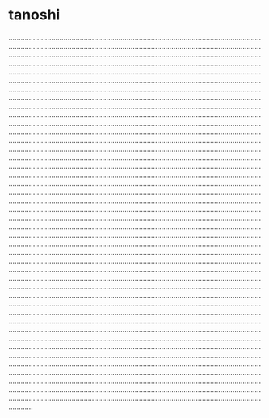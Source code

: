 # tanoshi

................................................................................................................................................................................................................................................................................................................................................................................................................................................................................................................................................................................................................................................................................................................................................................................................................................................................................................................................................................................................................................................................................................................................................................................................................................................................................................................................................................................................................................................................................................................................................................................................................................................................................................................................................................................................................................................................................................................................................................................................................................................................................................................................................................................................................................................................................................................................................................................................................................................................................................................................................................................................................................................................................................................................................................................................................................................................................................................................................................................................................................................................................................................................................................................................................................................................................................................................................................................................................................................................................................................................................................................................................................................................................................................................................................................................................................................................................................................................................................................................................................................................................................................................................................................................................................................................................................................................................................................................................................................................................................................................................................................................................................................................................................................................................................................................................................................................................................................................................................................................................................................................................................................................................................................................................................................................................................................................................................................................................................................................................................................................................................